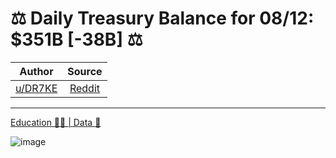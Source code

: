 ⚖️ Daily Treasury Balance for 08/12: $351B [-38B] ⚖️
====================================================

| Author      | Source | 
|  :----:     |    :----:   |        
| [u/DR7KE](https://www.reddit.com/user/DR7KE/) | [Reddit](https://www.reddit.com/r/Superstonk/comments/p3t1p1/daily_treasury_balance_for_0812_351b_38b/) |

---

[Education 👨‍🏫 | Data 🔢](https://www.reddit.com/r/Superstonk/search?q=flair_name%3A%22Education%20%F0%9F%91%A8%E2%80%8D%F0%9F%8F%AB%20%7C%20Data%20%F0%9F%94%A2%22&restrict_sr=1)

![image](https://user-images.githubusercontent.com/82035192/129492368-0f0bc133-333a-495d-be7b-29682b00a8c0.png)
